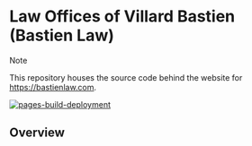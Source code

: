 # Law Offices of Villard Bastien (Bastien Law)

> [!NOTE]
> This repository houses the source code behind the website for <https://bastienlaw.com>.

[![pages-build-deployment](https://github.com/noclocks/bastienlaw/actions/workflows/pages/pages-build-deployment/badge.svg)](https://github.com/noclocks/bastienlaw/actions/workflows/pages/pages-build-deployment)

## Overview
